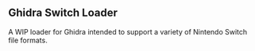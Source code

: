 ## Ghidra Switch Loader

A WIP loader for Ghidra intended to support a variety of Nintendo Switch file formats.